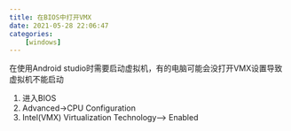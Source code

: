 ```yaml
---
title: 在BIOS中打开VMX
date: 2021-05-28 22:06:47
categories: 
    [windows]
---
```

在使用Android studio时需要启动虚拟机，有的电脑可能会没打开VMX设置导致虚拟机不能启动

1. 进入BIOS
2. Advanced->CPU Configuration
3. Intel(VMX) Virtualization Technology--> Enabled